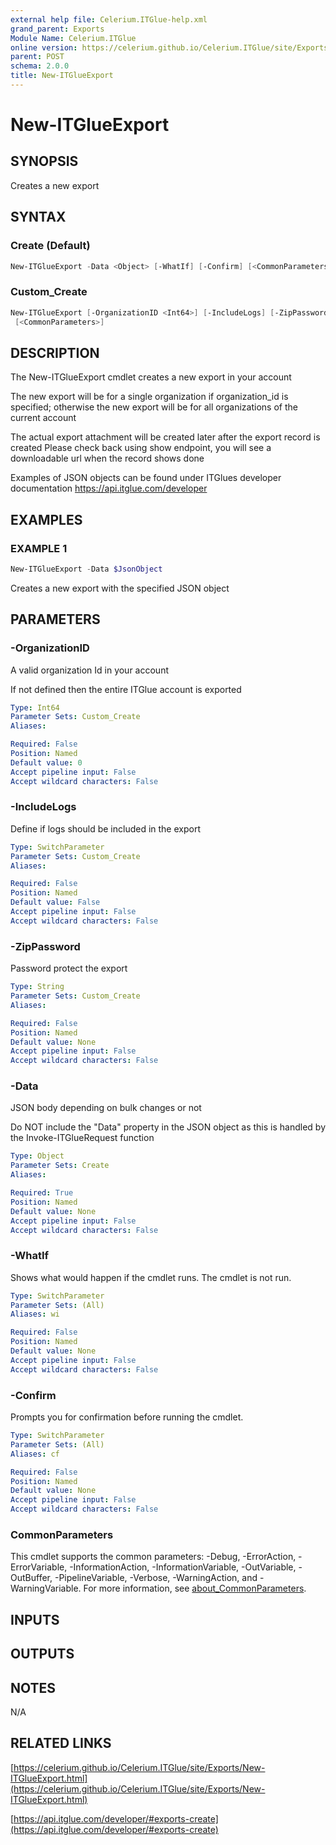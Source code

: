 ```yaml
---
external help file: Celerium.ITGlue-help.xml
grand_parent: Exports
Module Name: Celerium.ITGlue
online version: https://celerium.github.io/Celerium.ITGlue/site/Exports/New-ITGlueExport.html
parent: POST
schema: 2.0.0
title: New-ITGlueExport
---
```


# New-ITGlueExport

## SYNOPSIS
Creates a new export

## SYNTAX

### Create (Default)
```powershell
New-ITGlueExport -Data <Object> [-WhatIf] [-Confirm] [<CommonParameters>]
```

### Custom_Create
```powershell
New-ITGlueExport [-OrganizationID <Int64>] [-IncludeLogs] [-ZipPassword <String>] [-WhatIf] [-Confirm]
 [<CommonParameters>]
```

## DESCRIPTION
The New-ITGlueExport cmdlet creates a new export
in your account

The new export will be for a single organization if organization_id is specified;
otherwise the new export will be for all organizations of the current account

The actual export attachment will be created later after the export record is created
Please check back using show endpoint, you will see a downloadable url when the record shows done

Examples of JSON objects can be found under ITGlues developer documentation
    https://api.itglue.com/developer

## EXAMPLES

### EXAMPLE 1
```powershell
New-ITGlueExport -Data $JsonObject
```

Creates a new export with the specified JSON object

## PARAMETERS

### -OrganizationID
A valid organization Id in your account

If not defined then the entire ITGlue account is exported

```yaml
Type: Int64
Parameter Sets: Custom_Create
Aliases:

Required: False
Position: Named
Default value: 0
Accept pipeline input: False
Accept wildcard characters: False
```

### -IncludeLogs
Define if logs should be included in the export

```yaml
Type: SwitchParameter
Parameter Sets: Custom_Create
Aliases:

Required: False
Position: Named
Default value: False
Accept pipeline input: False
Accept wildcard characters: False
```

### -ZipPassword
Password protect the export

```yaml
Type: String
Parameter Sets: Custom_Create
Aliases:

Required: False
Position: Named
Default value: None
Accept pipeline input: False
Accept wildcard characters: False
```

### -Data
JSON body depending on bulk changes or not

Do NOT include the "Data" property in the JSON object as this is handled
by the Invoke-ITGlueRequest function

```yaml
Type: Object
Parameter Sets: Create
Aliases:

Required: True
Position: Named
Default value: None
Accept pipeline input: False
Accept wildcard characters: False
```

### -WhatIf
Shows what would happen if the cmdlet runs.
The cmdlet is not run.

```yaml
Type: SwitchParameter
Parameter Sets: (All)
Aliases: wi

Required: False
Position: Named
Default value: None
Accept pipeline input: False
Accept wildcard characters: False
```

### -Confirm
Prompts you for confirmation before running the cmdlet.

```yaml
Type: SwitchParameter
Parameter Sets: (All)
Aliases: cf

Required: False
Position: Named
Default value: None
Accept pipeline input: False
Accept wildcard characters: False
```

### CommonParameters
This cmdlet supports the common parameters: -Debug, -ErrorAction, -ErrorVariable, -InformationAction, -InformationVariable, -OutVariable, -OutBuffer, -PipelineVariable, -Verbose, -WarningAction, and -WarningVariable. For more information, see [about_CommonParameters](http://go.microsoft.com/fwlink/?LinkID=113216).

## INPUTS

## OUTPUTS

## NOTES
N/A

## RELATED LINKS

[https://celerium.github.io/Celerium.ITGlue/site/Exports/New-ITGlueExport.html](https://celerium.github.io/Celerium.ITGlue/site/Exports/New-ITGlueExport.html)

[https://api.itglue.com/developer/#exports-create](https://api.itglue.com/developer/#exports-create)

